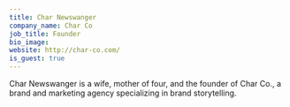```yaml
---
title: Char Newswanger
company_name: Char Co
job_title: Founder
bio_image: 
website: http://char-co.com/
is_guest: true
---
```


Char Newswanger is a wife, mother of four, and the founder of Char Co., a brand and marketing agency specializing in brand storytelling.
